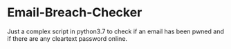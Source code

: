 # Email-Breach-Checker
Just a complex script in python3.7 to check if an email has been pwned and if there are any cleartext password online.
